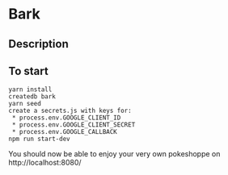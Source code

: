 # Bark

## Description


## To start
```
yarn install
createdb bark
yarn seed
create a secrets.js with keys for:
 * process.env.GOOGLE_CLIENT_ID
 * process.env.GOOGLE_CLIENT_SECRET
 * process.env.GOOGLE_CALLBACK
npm run start-dev
```

You should now be able to enjoy your very own pokeshoppe on http://localhost:8080/
